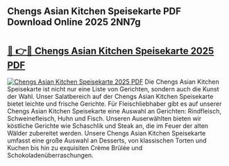 ## Chengs Asian Kitchen Speisekarte PDF Download Online 2025 2NN7g

# <h2><a href="http://gca7w6.nevu.top/?p=Chengs+Asian+Kitchen+Speisekarte">🔗 👉🔴 Chengs Asian Kitchen Speisekarte 2025 PDF</a></h2>

[![Chengs Asian Kitchen Speisekarte 2025 PDF](https://i.imgur.com/dBaPXMq.png)](http://gca7w6.nevu.top/?p=Chengs+Asian+Kitchen+Speisekarte)
Die Chengs Asian Kitchen Speisekarte ist nicht nur eine Liste von Gerichten, sondern auch die Kunst der Wahl. Unser Salatbereich auf der Chengs Asian Kitchen Speisekarte bietet leichte und frische Gerichte. Für Fleischliebhaber gibt es auf unserer Chengs Asian Kitchen Speisekarte eine Auswahl an Gerichten: Rindfleisch, Schweinefleisch, Huhn und Fisch. Unseren Auserwählten bieten wir köstliche Gerichte wie Schaschlik und Steak an, die im Feuer der alten Wälder zubereitet werden. Unsere Chengs Asian Kitchen Speisekarte umfasst eine große Auswahl an Desserts, von klassischen Torten und Kuchen bis hin zu exquisiten Crème Brûlée und Schokoladenüberraschungen.
